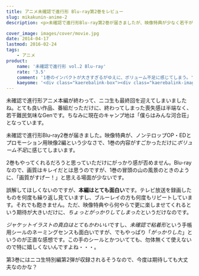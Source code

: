 ```yaml
---
title: アニメ未確認で進行形 Blu-ray第2巻をレビュー
slug: mikakunin-anime-2
description: <p>未確認で進行形Blu-ray第2巻が届きましたが、映像特典が少なく若干がっかりな内容でした。本編は間違いなく面白いのですが、1巻の映像特典が豪華だっただけに、見劣りしてしまう第2巻。ギャップが大きいだけに物足りなさを感じてしまいます。</p>

cover_image: images/cover/movie.jpg
date: 2014-04-17
lastmod: 2016-02-24
tags: 
    - アニメ
product:
    name: '未確認で進行形 vol.2 Blu-ray'
    rate: '3.5'
    comment: '1巻のインパクトが大きすぎるがゆえに、ボリューム不足に感じてしまう。'
    kaeyome: '<div class="kaerebalink-box"><div class="kaerebalink-image"><a href="http://www.amazon.co.jp/exec/obidos/ASIN/B00HRQEJ5C/illusionspace-22/ref=nosim/" rel="nofollow" target="_blank"><img src="http://ecx.images-amazon.com/images/I/51sV5VQBhpL._SL160_.jpg" style="border: none;" /></a></div><div class="kaerebalink-info"><div class="kaerebalink-name"><a href="http://www.amazon.co.jp/exec/obidos/ASIN/B00HRQEJ5C/illusionspace-22/ref=nosim/" rel="nofollow" target="_blank">未確認で進行形 vol.2 (初回生産限定版) [Blu-ray]</a><div class="kaerebalink-powered-date">posted with <a href="http://kaereba.com" rel="nofollow" target="_blank">カエレバ</a></div></div><div class="kaerebalink-detail">照井春佳 東宝 2014-04-16    </div><div class="kaerebalink-link1"><div class="shoplinkamazon"><a href="http://www.amazon.co.jp/gp/search?keywords=%96%A2%8Am%94F%82%C5%90i%8Ds%8C%60%20vol.2%20Blu-ray&__mk_ja_JP=%83J%83%5E%83J%83i&tag=illusionspace-22" rel="nofollow" target="_blank" title="アマゾン" >Amazonで購入</a></div><div class="shoplinkrakuten"><a href="http://hb.afl.rakuten.co.jp/hgc/0e95387f.f2aef20d.0e953880.25e412bd/?pc=http%3A%2F%2Fsearch.rakuten.co.jp%2Fsearch%2Fmall%2F%25E6%259C%25AA%25E7%25A2%25BA%25E8%25AA%258D%25E3%2581%25A7%25E9%2580%25B2%25E8%25A1%258C%25E5%25BD%25A2%2520vol.2%2520Blu-ray%2F-%2Ff.1-p.1-s.1-sf.0-st.A-v.2%3Fx%3D0%26scid%3Daf_ich_link_urltxt%26m%3Dhttp%3A%2F%2Fm.rakuten.co.jp%2F" rel="nofollow" target="_blank" title="楽天市場" >楽天市場で購入</a></div></div></div><div class="booklink-footer" style="clear: left"></div></div>'
---
```


<p>未確認で進行形アニメ本編が終わって、ニコ生も最終回を迎えてしまいましたね。とても良い作品、番組だっただけに、終わってしまった喪失感は半端なく、若干難民気味なGenです。ちなみに現在のキャンプ地は「僕らはみんな河合荘」となっています。</p>
<p>未確認で進行形Blu-ray2巻が届きました。映像特典が、ノンテロップOP・EDとプロモーション用映像2編という少なさで、1巻の内容がすごかっただけに<em>ボリューム不足</em>に感じてしまいます。</p>
<p>2巻もやってくれるだろうと思っていただけにがっかり感が否めません。Blu-rayなので、画質はキレイだとは思うのですが、1巻の冒頭の山の風景のときのように、「画質がすげー！」と思える場面が少ないです。</p>
<p>誤解してほしくないのですが、<strong>本編はとても面白い</strong>です。テレビ放送を録画したものを何度も繰り返し見ていますし、ブルーレイの方も何度もリピートしています。それでも飽きません。ただ、映像特典やら何やらで更に楽しませてくれるという期待が大きいだけに、<em>ちょっとがっかりしてしまった</em>というだけなのです。</p>
<p><em>ジャケットイラストの真白はとてもかわいい</em>ですし、<em>未確認で粘着形</em>という手帳用シールのネーミングセンスも面白いですが、でもやっぱり「<em>がっかりした</em>」というのが正直な感想です。この手のシールとかついてても、勿体無くて使えないので特に嬉しくないんですよね・・・。</p>
<p>第3巻にはニコ生特別編第2弾が収録されるそうなので、今度は期待しても大丈夫なのかな？</p>

  
